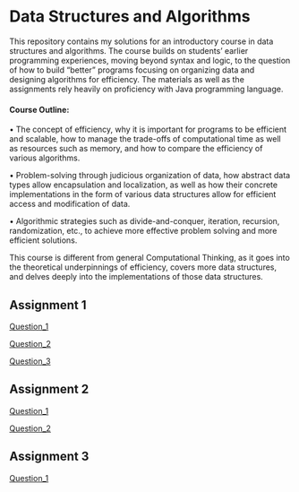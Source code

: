 # Data Structures and Algorithms

This repository contains my solutions for an introductory course in data structures and algorithms. The course builds on students’ earlier programming experiences, moving beyond syntax and logic, to the question of how to build “better” programs focusing on organizing data and designing algorithms for efficiency. The materials as well as the assignments rely heavily on proficiency with Java programming language.

#### Course Outline:

• The concept of efficiency, why it is important for programs to be efficient and scalable, how
to manage the trade-offs of computational time as well as resources such as memory, and
how to compare the efficiency of various algorithms.

• Problem-solving through judicious organization of data, how abstract data types allow
encapsulation and localization, as well as how their concrete implementations in the form of various data structures allow for efficient access and modification of data.

• Algorithmic strategies such as divide-and-conquer, iteration, recursion, randomization, etc., to achieve more effective problem solving and more efficient solutions.

This course is different from general Computational Thinking, as it goes into the theoretical underpinnings of efficiency, covers more data structures, and delves deeply into the implementations of those data structures.

## Assignment 1
[Question_1](https://github.com/cskang0121/data-structures-and-algorithms/tree/main/assignment_1/Q1)

[Question_2](https://github.com/cskang0121/data-structures-and-algorithms/tree/main/assignment_1/Q2)

[Question_3](https://github.com/cskang0121/data-structures-and-algorithms/tree/main/assignment_1/Q3)

## Assignment 2
[Question_1](https://github.com/cskang0121/data-structures-and-algorithms/tree/main/assignment_2/Q1)

[Question_2](https://github.com/cskang0121/data-structures-and-algorithms/tree/main/assignment_2/Q2)

## Assignment 3
[Question_1](https://github.com/cskang0121/data-structures-and-algorithms/tree/main/assignment_3/Q1)
